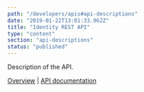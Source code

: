 ```yaml
---
path: "/developers/apis#api-descriptions"
date: "2019-01-22T13:01:33.962Z"
title: "Identity REST API"
type: "content"
section: "api-descriptions"
status: "published"
---
```

Description of the API. 

[Overview](/developers/apis/identity-rest-api) | [API documentation](https://docs.oftrust.net/#loginapi)
